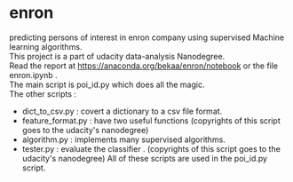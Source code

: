 # enron
predicting persons of interest in enron company using supervised Machine learning algorithms.  
This project is a part of udacity data-analysis Nanodegree.    
Read the report at https://anaconda.org/bekaa/enron/notebook or the file enron.ipynb .   
The main script is poi_id.py which does all the magic.    
The other scripts : 
* dict_to_csv.py : covert a dictionary to a csv file format.
* feature_format.py : have two useful functions (copyrights of this script goes to the udacity's nanodegree)
* algorithm.py : implements many supervised algorithms.
* tester.py : evaluate the classifier . (copyrights of this script goes to the udacity's nanodegree)
All of these scripts are used in the poi_id.py script.
